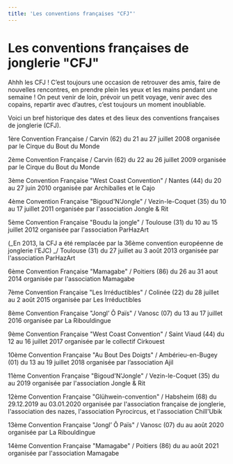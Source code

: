 ```yaml
---
title: 'Les conventions françaises "CFJ"'
---
```


# Les conventions françaises de jonglerie "CFJ"

Ahhh les CFJ ! C’est toujours une occasion de retrouver des amis, faire de nouvelles rencontres, en prendre plein les yeux et les mains pendant une semaine ! On peut venir de loin, prévoir un petit voyage, venir avec des copains, repartir avec d’autres, c’est toujours un moment inoubliable.

Voici un bref historique des dates et des lieux des conventions françaises de jonglerie (CFJ).

1ère Convention Française / Carvin (62)
du 21 au 27 juillet 2008
organisée par le Cirque du Bout du Monde 

2ème Convention Française / Carvin (62)
du 22 au 26 juillet 2009
organisée par le Cirque du Bout du Monde

3ème Convention Française "West Coast Convention" / Nantes (44)
du 20 au 27 juin 2010
organisée par Archiballes et le Cajo
	
4ème Convention Française "Bigoud'N'Jongle" / Vezin-le-Coquet (35)
du 10 au 17 juillet 2011 
organisée par l'association Jongle & Rit

5ème Convention Française "Boudu la jongle" / Toulouse (31)
du 10 au 15 juillet 2012
organisée par l'association ParHazArt

(_En 2013, la CFJ a été remplacée par la 36ème convention européenne de jonglerie l'EJC) _/ Toulouse (31)
du 27 juillet au 3 août 2013
organisée par l'association ParHazArt
	
6ème Convention Française "Mamagabe" / Poitiers (86)
du 26 au 31 aout 2014
organisée par l'association Mamagabe

7ème Convention Française "Les Irréductibles" / Colinée (22)
du 28 juillet au 2 août 2015
organisée par Les Irréductibles

8ème Convention Française "Jongl’ Ô Païs" / Vanosc (07)
du 13 au 17 juillet 2016
organisée par La Ribouldingue

9ème Convention Française "West Coast Convention" / Saint Viaud (44)
du 12 au 16 juillet 2017
organisée par le collectif Cirkouest 

10ème Convention Française "Au Bout Des Doigts" / Ambérieu-en-Bugey (01)
du 13 au 19 juillet 2018
organisée par l’association Ajil

11ème Convention Française "Bigoud'N'Jongle" / Vezin-le-Coquet (35)
du au 2019
organisée par l'association Jongle & Rit

12ème Convention Française "Glühwein-convention" / Habsheim (68)
du 29.12.2019 au 03.01.2020
organisée par l'association française de jonglerie, l'association des nazes, l'association Pyrocircus, et l'association Chill'Ubik 

13ème Convention Française "Jongl’ Ô Païs" / Vanosc (07)
du au août 2020
organisée par La Ribouldingue

14ème Convention Française "Mamagabe" / Poitiers (86)
du au août 2021
organisée par l'association Mamagabe